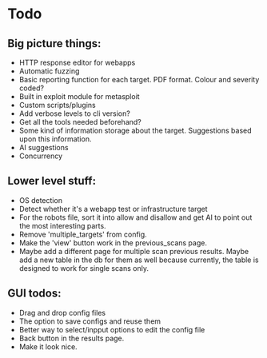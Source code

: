 # Todo

## Big picture things:
- HTTP response editor for webapps
- Automatic fuzzing
- Basic reporting function for each target. PDF format. Colour and severity coded?
- Built in exploit module for metasploit
- Custom scripts/plugins
- Add verbose levels to cli version?
- Get all the tools needed beforehand?
- Some kind of information storage about the target. Suggestions based upon this information.
- AI suggestions
- Concurrency

## Lower level stuff:
- OS detection
- Detect whether it's a webapp test or infrastructure target
- For the robots file, sort it into allow and disallow and get AI to point out the most interesting parts. 
- Remove 'multiple_targets' from config.
- Make the 'view' button work in the previous_scans page.
- Maybe add a different page for multiple scan previous results. Maybe add a new table in the db for them as well because currently, the table is designed to work for single scans only.

## GUI todos:
- Drag and drop config files
- The option to save configs and reuse them
- Better way to select/inpput options to edit the config file
- Back button in the results page.
- Make it look nice.